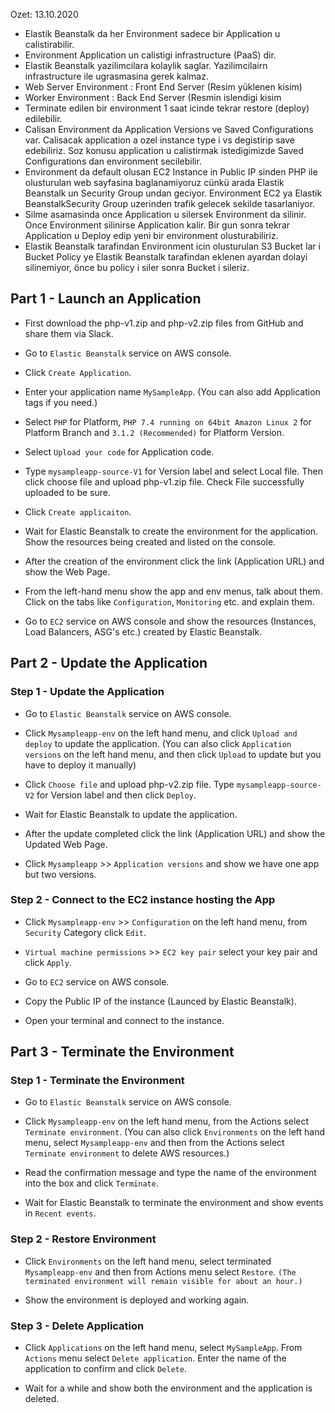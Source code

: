 Ozet: 13.10.2020

- Elastik Beanstalk da her Environment sadece bir Application u calistirabilir.
- Environment Application un calistigi infrastructure (PaaS) dir. 
- Elastik Beanstalk yazilimcilara kolaylik saglar. Yazilimcilairn infrastructure ile ugrasmasina gerek kalmaz.
- Web Server Environment : Front End Server (Resim yüklenen kisim)
- Worker Environment : Back End Server (Resmin islendigi kisim
- Terminate edilen bir environment 1 saat icinde tekrar restore (deploy) edilebilir. 
- Calisan Environment da Application Versions ve Saved Configurations var. Calisacak application a ozel instance type i vs degistirip save edebiliriz. Soz konusu application u calistirmak istedigimizde Saved Configurations dan environment secilebilir.
- Environment da default olusan EC2 Instance in Public IP sinden PHP ile olusturulan web sayfasina baglanamiyoruz cünkü arada Elastik Beanstalk un Security Group undan geciyor. Environment EC2 ya Elastik BeanstalkSecurity Group uzerinden trafik gelecek sekilde tasarlaniyor. 
- Silme asamasinda once Application u silersek Environment da silinir. Once Environment silinirse Application kalir. Bir gun sonra tekrar Application u Deploy edip yeni bir environment olusturabiliriz.
- Elastik Beanstalk tarafindan Environment icin olusturulan S3 Bucket lar i Bucket Policy ye Elastik Beanstalk tarafindan eklenen ayardan dolayi silinemiyor, önce bu policy i siler sonra Bucket i sileriz.

## Part 1 - Launch an Application

- First download the php-v1.zip and php-v2.zip files from GitHub and share them via Slack.

- Go to `Elastic Beanstalk` service on AWS console.

- Click `Create Application`.

- Enter your application name `MySampleApp`.  (You can also add Application tags if you need.)

- Select `PHP` for Platform, `PHP 7.4 running on 64bit Amazon Linux 2` for Platform Branch and `3.1.2 (Recommended)` for Platform Version.

- Select `Upload your code` for Application code.

- Type `mysampleapp-source-V1` for Version label and select Local file. Then click choose file and upload php-v1.zip file.
  Check File successfully uploaded to be sure.

- Click `Create applicaiton`.

- Wait for Elastic Beanstalk to create the environment for the application. Show the resources being created and listed on the console.

- After the creation of the environment click the link (Application URL) and show the Web Page.

- From the left-hand menu show the app and env menus, talk about them. Click on the tabs like `Configuration`, `Monitoring` etc. and explain them.

- Go to `EC2` service on AWS console and show the resources (Instances, Load Balancers, ASG's etc.) created by Elastic Beanstalk.


## Part 2 - Update the Application

### Step 1 - Update the Application


- Go to `Elastic Beanstalk` service on AWS console.

- Click `Mysampleapp-env` on the left hand menu, and click `Upload and deploy` to update the application. (You can also click `Application versions` on the left hand menu, and then click `Upload` to update but you have to deploy it manually)

- Click `Choose file` and upload php-v2.zip file. Type `mysampleapp-source-V2` for Version label and then click `Deploy`.

- Wait for Elastic Beanstalk to update the application.

- After the update completed click the link (Application URL) and show the Updated Web Page.

- Click `Mysampleapp` >> `Application versions` and show we have one app but two versions.

### Step 2 - Connect to the EC2 instance hosting the App 


- Click `Mysampleapp-env` >> `Configuration` on the left hand menu, from `Security` Category click `Edit`.

- `Virtual machine permissions` >> `EC2 key pair` select your key pair and click `Apply`.

- Go to `EC2` service on AWS console.

- Copy the Public IP of the instance (Launced by Elastic Beanstalk).

- Open your terminal and connect to the instance.

## Part 3 - Terminate the Environment

### Step 1 - Terminate the Environment

- Go to `Elastic Beanstalk` service on AWS console.

- Click `Mysampleapp-env` on the left hand menu, from the Actions select `Terminate environment`. (You can also click `Environments` on the left hand menu, select `Mysampleapp-env` and then from the Actions select `Terminate environment` to delete AWS resources.)

- Read the confirmation message and type the name of the environment into the box and click `Terminate`.

- Wait for Elastic Beanstalk to terminate the environment and show events in `Recent events`.

### Step 2 - Restore Environment

- Click `Environments` on the left hand menu, select terminated `Mysampleapp-env` and then from Actions menu select `Restore`.
  `(The terminated environment will remain visible for about an hour.)`

- Show the environment is deployed and working again. 

### Step 3 - Delete Application

- Click `Applications` on the left hand menu, select `MySampleApp`. From `Actions` menu select `Delete application`. Enter the name of the application to confirm and click `Delete`.

- Wait for a while and show both the environment and the application is deleted.
